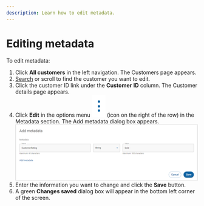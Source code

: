 ```yaml
---
description: Learn how to edit metadata.
---
```


# Editing metadata

To edit metadata:

1. Click **All customers** in the left navigation. The Customers page appears.
2. [Search](../searching-for-customers.md) or scroll to find the customer you want to edit.
3. Click the customer ID link under the **Customer** **ID** column. The Customer details page appears.
4. Click **Edit** in the options menu <img src="../../../../.gitbook/assets/options.PNG" alt="" data-size="line"> (icon on the right of the row) in the Metadata section. The Add metadata dialog box appears.\
   <img src="../../../../.gitbook/assets/EditMetadata.png" alt="" data-size="original">
5. Enter the information you want to change and click the **Save** button.
6. A green **Changes saved** dialog box will appear in the bottom left corner of the screen.
